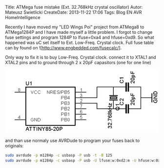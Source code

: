Title: ATMega fuse mistake (Ext. 32.768kHz crystal oscillator)
Autor: Mateusz Świetlicki
CreateDate: 2013-11-22 17:06
Tags: 	Blog
		EN
		AVR
		HomeIntelligence

Recently I have moved my "LED Wings Poi" project from ATMega8 to ATMega1284P and I have made myself a little problem. I forgot to change fuse settings and program 1284P to lfuse=0xa4 and hfuse=0xd9. So what happened was uC set itself to Ext. Low-Freq. Crystal clock.
Full fuse table can by found on ![http://www.engbedded.com/fusecalc/].

Only way to fix it is to buy Low-Freq. Crystal clock. connect it to XTAL1 and XTAL2 pins and to ground through 2 x 20pF capasitors (one for one line) 

![ATTiny crystal connections](/files/32k.png)

and than use normaly use AVRDude to program your fuses back to originals:

```bash
sudo avrdude -p m1284p -c usbasp -P usb -t -B 125
sudo avrdude -p m1284p -c usbasp -P usb -U lfuse:w:0xd2:m -U hfuse:w:0x99:m -U efuse:w:0xfd:m -B 125
```